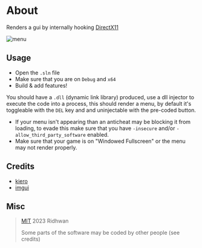 # About
Renders a gui by internally hooking [DirectX11](https://en.wikipedia.org/wiki/DirectX)

![menu](https://cdn.discordapp.com/attachments/1100164162295959555/1163125073247481906/cmXblhbWXbvnrerV8tqTAkgJLCiwpsKTAkgJLCuxLCiyB1L6c9uWglxRYUmBJgSUFlhRYUqALCiyBVBdUXNaxpMCSAksKLCmwpMCSAvuSAksgtSnfTnoJQWWFFhSYEmBJQWWFOiCAksg1QUVl3UsKbCkwJICSwosKbCkwL6kwP8PfiL6mFQC1V8AAAAASUVORK5CYII.png?ex=653e6fa3&is=652bfaa3&hm=45166019dd00289495dff83bd9172f6009f75ea6bd0c1a68ad75cba38a508a33&)

## Usage
- Open the `.sln` file
- Make sure that you are on `Debug` and `x64`
- Build & add features!

You should have a `.dll` (dynamic link library) produced, use a dll injector to execute the code into a process, this should render a menu, by default it's toggleable with the `DEL` key and and uninjectable with the pre-coded button. 

- If your menu isn't appearing than an anticheat may be blocking it from loading, to evade this make sure that you have `-insecure` and/or `-allow_third_party_software` enabled.
- Make sure that your game is on "Windowed Fullscreen" or the menu may not render properly.

## Credits
- [kiero](https://github.com/Rebzzel/kiero)
- [imgui](https://github.com/ocornut/imgui)

## Misc

> [MIT](https://opensource.org/license/mit/) 2023 Ridhwan
> 
> Some parts of the software may be coded by other people (see credits)
